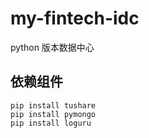# my-fintech-idc
python 版本数据中心

## 依赖组件
```
pip install tushare
pip install pymongo
pip install loguru
```